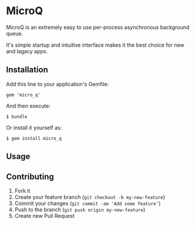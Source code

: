# MicroQ

MicroQ is an extremely easy to use per-process asynchronous background queue.

It's simple startup and intuitive interface makes it the best choice for new and lagacy apps.

## Installation

Add this line to your application's Gemfile:

    gem 'micro_q'

And then execute:

    $ bundle

Or install it yourself as:

    $ gem install micro_q

## Usage

## Contributing

1. Fork it
2. Create your feature branch (`git checkout -b my-new-feature`)
3. Commit your changes (`git commit -am 'Add some feature'`)
4. Push to the branch (`git push origin my-new-feature`)
5. Create new Pull Request
